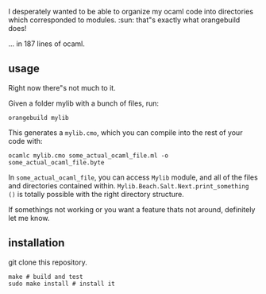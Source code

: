 

I desperately wanted to be able to organize my ocaml code into directories which corresponded to modules. :sun: that"s exactly what orangebuild does!

... in 187 lines of ocaml.

## usage

Right now there"s not much to it.

Given a folder mylib with a bunch of files, run:

```
orangebuild mylib
```

This generates a `mylib.cmo`, which you can compile into the rest of your code with:

```
ocamlc mylib.cmo some_actual_ocaml_file.ml -o some_actual_ocaml_file.byte
```

In `some_actual_ocaml_file`, you can access `Mylib` module, and all of the files and
directories contained within. `Mylib.Beach.Salt.Next.print_something ()` is totally
possible with the right directory structure.

If somethings not working or you want a feature thats not around, definitely let me know.

## installation

git clone this repository.

```
make # build and test
sudo make install # install it
```


